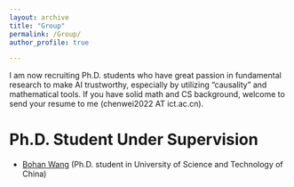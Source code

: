 ```yaml
---
layout: archive
title: "Group"
permalink: /Group/
author_profile: true

---
```

I am now recruiting Ph.D. students who have great passion in fundamental research to make AI trustworthy, especially by utilizing “causality” and mathematical tools. If you have solid math and CS background, welcome to send your resume to me (chenwei2022 AT ict.ac.cn).


Ph.D. Student Under Supervision
======
* [Bohan Wang](https://bhwangfy.github.io) (Ph.D. student in University of Science and Technology of China)



